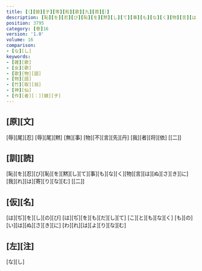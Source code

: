 ```yaml
---
title: [（][娘][子][等][和][歌][九][首][）]
description: [恥][を][忍][び][恥][を][黙][し][て][事][も][な][く][物][言][は][ぬ][さ][き][に][我][れ][は][寄][り][な][む] [[二]]
position: 3795
category: [巻]16
version: '1.0'
volume: 16
comparison:
- [な][し]
keywords:
- [雑][歌]
- [女][歌]
- [歌][物][語]
- [物][語]
- [竹][取][翁]
- [神][仙]
- [作][者][：][娘][子]
---
```


## [原][文]

[辱][尾][忍] [辱][尾][黙] [無][事] [物][不][言][先][丹] [我][者][将][依] [[二]]

## [訓][読]

[恥][を][忍][び][恥][を][黙][し][て][事][も][な][く][物][言][は][ぬ][さ][き][に][我][れ][は][寄][り][な][む] [[二]]

## [仮][名]

[は][ぢ][を][し][の][び] [は][ぢ][を][も][だ][し][て] [こ][と][も][な][く] [も][の][い][は][ぬ][さ][き][に] [わ][れ][は][よ][り][な][む]

## [左][注]

[な][し]
